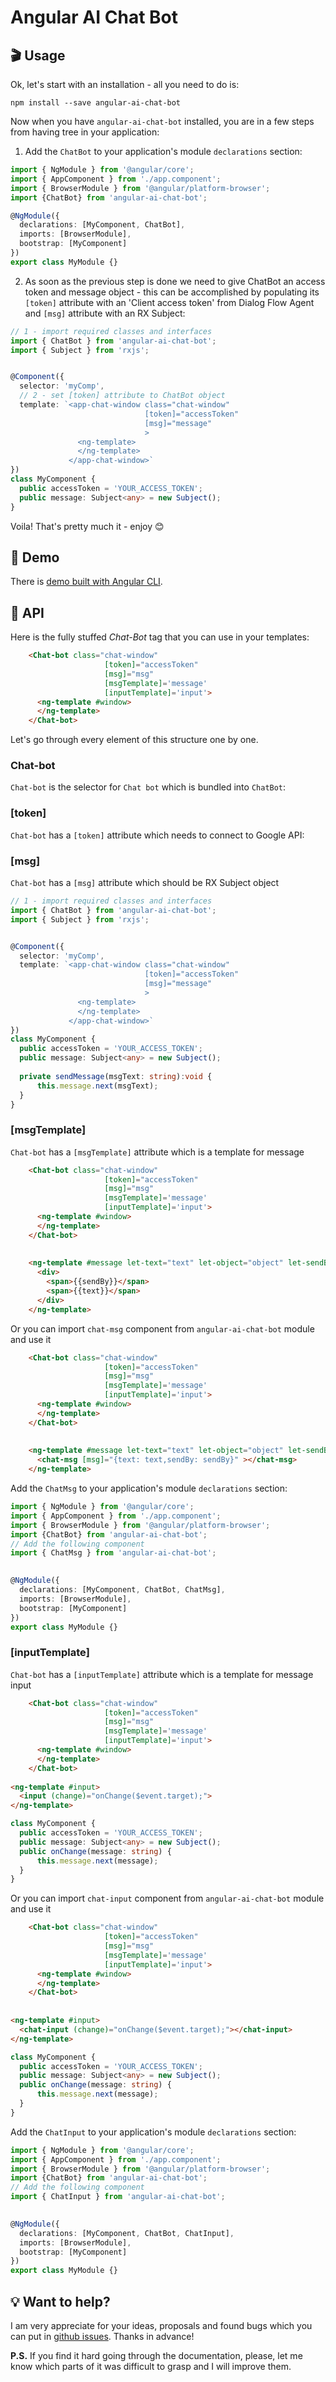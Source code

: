# Angular AI Chat Bot


## :clapper: Usage

Ok, let's start with an installation - all you need to do is:

`npm install --save angular-ai-chat-bot`

Now when you have `angular-ai-chat-bot` installed, you are in a few steps from having tree in your application:

1. Add the `ChatBot` to your application's module `declarations` section:

```typescript
import { NgModule } from '@angular/core';
import { AppComponent } from './app.component';
import { BrowserModule } from '@angular/platform-browser';
import {ChatBot} from 'angular-ai-chat-bot';

@NgModule({
  declarations: [MyComponent, ChatBot],
  imports: [BrowserModule],
  bootstrap: [MyComponent]
})
export class MyModule {}
```

2. As soon as the previous step is done we need to give ChatBot an access token and message object - this can be accomplished by populating its `[token]` attribute with an 'Client access token' from Dialog Flow Agent and `[msg]` attribute with an RX Subject:

```typescript
// 1 - import required classes and interfaces
import { ChatBot } from 'angular-ai-chat-bot';
import { Subject } from 'rxjs';


@Component({
  selector: 'myComp',
  // 2 - set [token] attribute to ChatBot object
  template: `<app-chat-window class="chat-window"
                              [token]="accessToken"
                              [msg]="message"
                              >
               <ng-template>
               </ng-template>
             </app-chat-window>`
})
class MyComponent {
  public accessToken = 'YOUR_ACCESS_TOKEN';
  public message: Subject<any> = new Subject();
}
```

Voila! That's pretty much it - enjoy :blush:

## :eyes: Demo

There is [demo built with Angular CLI](https://github.com/PoghosyanHayk/Angular-AI-Chat-Bot/tree/chat-bot/chat-bot/src/demo).

## :wrench: API

Here is the fully stuffed _Chat-Bot_ tag that you can use in your templates:

```html
    <Chat-bot class="chat-window"
                     [token]="accessToken"
                     [msg]="msg"
                     [msgTemplate]='message'
                     [inputTemplate]='input'>
      <ng-template #window>
      </ng-template>
    </Chat-bot>
```

Let's go through every element of this structure one by one.

### Chat-bot

`Chat-bot` is the selector for `Chat bot` which is bundled into `ChatBot`:

### [token]

`Chat-bot` has a `[token]` attribute which needs to connect to Google API:

### [msg]

`Chat-bot` has a `[msg]` attribute which should be RX Subject object

```typescript
// 1 - import required classes and interfaces
import { ChatBot } from 'angular-ai-chat-bot';
import { Subject } from 'rxjs';


@Component({
  selector: 'myComp',
  template: `<app-chat-window class="chat-window"
                              [token]="accessToken"
                              [msg]="message"
                              >
               <ng-template>
               </ng-template>
             </app-chat-window>`
})
class MyComponent {
  public accessToken = 'YOUR_ACCESS_TOKEN';
  public message: Subject<any> = new Subject();
  
  private sendMessage(msgText: string):void {
      this.message.next(msgText);
  }
}
```

### [msgTemplate]

`Chat-bot` has a `[msgTemplate]` attribute which is a template for message

```html
    <Chat-bot class="chat-window"
                     [token]="accessToken"
                     [msg]="msg"
                     [msgTemplate]='message'
                     [inputTemplate]='input'>
      <ng-template #window>
      </ng-template>
    </Chat-bot>
    
    
    <ng-template #message let-text="text" let-object="object" let-sendBy="sendBy">
      <div>
        <span>{{sendBy}}</span>
        <span>{{text}}</span>
      </div>
    </ng-template>
```

Or you can import `chat-msg` component from `angular-ai-chat-bot` module and use it

```html
    <Chat-bot class="chat-window"
                     [token]="accessToken"
                     [msg]="msg"
                     [msgTemplate]='message'
                     [inputTemplate]='input'>
      <ng-template #window>
      </ng-template>
    </Chat-bot>
    
    
    <ng-template #message let-text="text" let-object="object" let-sendBy="sendBy">
      <chat-msg [msg]="{text: text,sendBy: sendBy}" ></chat-msg>
    </ng-template>
```

Add the `ChatMsg` to your application's module `declarations` section:

```typescript
import { NgModule } from '@angular/core';
import { AppComponent } from './app.component';
import { BrowserModule } from '@angular/platform-browser';
import {ChatBot} from 'angular-ai-chat-bot';
// Add the following component
import { ChatMsg } from 'angular-ai-chat-bot';
 

@NgModule({
  declarations: [MyComponent, ChatBot, ChatMsg],
  imports: [BrowserModule],
  bootstrap: [MyComponent]
})
export class MyModule {}
```


### [inputTemplate]

`Chat-bot` has a `[inputTemplate]` attribute which is a template for message input

```html
    <Chat-bot class="chat-window"
                     [token]="accessToken"
                     [msg]="msg"
                     [msgTemplate]='message'
                     [inputTemplate]='input'>
      <ng-template #window>
      </ng-template>
    </Chat-bot>
      
<ng-template #input>
  <input (change)="onChange($event.target);">
</ng-template>
```

```typescript
class MyComponent {
  public accessToken = 'YOUR_ACCESS_TOKEN';
  public message: Subject<any> = new Subject();
  public onChange(message: string) {
      this.message.next(message);
  }
}
```

Or you can import `chat-input` component from `angular-ai-chat-bot` module and use it

```html
    <Chat-bot class="chat-window"
                     [token]="accessToken"
                     [msg]="msg"
                     [msgTemplate]='message'
                     [inputTemplate]='input'>
      <ng-template #window>
      </ng-template>
    </Chat-bot>
    
    
<ng-template #input>
  <chat-input (change)="onChange($event.target);"></chat-input>
</ng-template>
```

```typescript
class MyComponent {
  public accessToken = 'YOUR_ACCESS_TOKEN';
  public message: Subject<any> = new Subject();
  public onChange(message: string) {
      this.message.next(message);
  }
}
```

Add the `ChatInput` to your application's module `declarations` section:

```typescript
import { NgModule } from '@angular/core';
import { AppComponent } from './app.component';
import { BrowserModule } from '@angular/platform-browser';
import {ChatBot} from 'angular-ai-chat-bot';
// Add the following component
import { ChatInput } from 'angular-ai-chat-bot';
 

@NgModule({
  declarations: [MyComponent, ChatBot, ChatInput],
  imports: [BrowserModule],
  bootstrap: [MyComponent]
})
export class MyModule {}
```


## :bulb: Want to help?

I am very appreciate for your ideas, proposals and found bugs which you can put in [github issues](https://github.com/PoghosyanHayk/Angular-AI-Chat-Bot/issues). Thanks in advance!

**P.S.** If you find it hard going through the documentation, please, let me know which parts of it was difficult to grasp and I will improve them.





